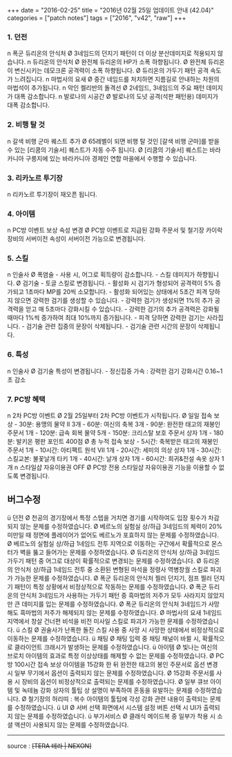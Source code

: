 +++
date = "2016-02-25"
title = "2016년 02월 25일 업데이트 안내 (42.04)"
categories = ["patch notes"]
tags = ["2016", "v42", "raw"]
+++

### 1. 던전
n  폭군 듀리온의 안식처
Ø  3네임드의 던지기 패턴이 더 이상 분산데미지로 적용되지 않습니다.
n  듀리온의 안식처
Ø  완전체 듀리온의 HP가 소폭 하향됩니다.
Ø  완전체 듀리온이 변신시키는 데모크론 공격력이 소폭 하향됩니다.
Ø  듀리온의 가두기 패턴 공격 속도가 느려집니다.
n  마법사의 요새
Ø  중간 네임드를 처치하면 지름길로 안내하는 차원의 마법석이 추가됩니다.
n  악인 켈리반의 돌격선
Ø  2네임드, 3네임드의 주요 패턴 데미지가 대폭 감소합니다.
n  발로나의 시공간
Ø  발로나의 도넛 공격(석판 패턴용) 데미지가 대폭 감소합니다.

### 2. 비행 탈 것
n  갈색 비행 군마 퀘스트 추가
Ø  65레벨이 되면 비행 탈 것인 [갈색 비행 군마]를 받을 수 있는 [리쿰의 기술서] 퀘스트가 자동 수주 됩니다.
Ø  [리쿰의 기술서] 퀘스트는 바라카니아 구릉지에 있는 바라카니아 경제인 연합 마을에서 수행할 수 있습니다.

### 3. 리카노르 투기장
n  리카노르 투기장이 재오픈 됩니다.

### 4. 아이템
n  PC방 이벤트 보상 속성 변경
Ø  PC방 이벤트로 지급된 강화 주문서 및 철기장 카이락 장비의 서버이전 속성이 서버이전 가능으로 변경됩니다.

### 5. 스킬
n  인술사
Ø  폭염술
    - 사용 시, 어그로 획득량이 감소합니다.
    - 스킬 데미지가 하향됩니다.
Ø  검기술
    - 토글 스킬로 변경됩니다.
    - 활성화 시 검기가 형성되어 공격력이 5% 증가되고 1초마다 MP를 20씩 소모합니다.
    - 활성화 되어있는 상태에서 5초간 피격 당하지 않으면 강력한 검기를 생성할 수 있습니다.
    - 강력한 검기가 생성되면 1%의 추가 공격력을 얻고 매 5초마다 강화시킬 수 있습니다.
    - 강력한 검기의 추가 공격력은 강화될 때마다 1%씩 증가하여 최대 10%까지 증가됩니다.
    - 피격 당하면 강력한 검기는 사라집니다.
    - 검기술 관련 집중의 문장이 삭제됩니다.
    - 검기술 관련 시간의 문장이 삭제됩니다.

### 6. 특성
n  인술사
Ø  검기술 특성이 변경됩니다.
    - 정신집중 가속 : 강력한 검기 강화시간 0.16~1초 감소

### 7. PC방 혜택
n  2차 PC방 이벤트
Ø  2월 25일부터 2차 PC방 이벤트가 시작됩니다.
Ø  일일 접속 보상
    - 30분: 용맹의 물약 II 3개
    - 60분: 여신의 축복 3개
    - 90분: 완전한 태고의 재봉인 주문서 1개
    - 120분: 급속 회복 물약 5개
    - 150분: 크리스탈 보호 주문서 상자 1개
    - 180분: 발키온 평판 포인트 400점
Ø  총 누적 접속 보상
    - 5시간: 축복받은 태고의 재봉인 주문서 1개 
    - 10시간: 아티팩트 원석 VII 1개
    - 20시간: 세미의 의상 상자 1개
    - 30시간: 스킬교본: 불꽃날개 타키 1개
    - 40시간: 날개 상자 1개
    - 60시간: 희귀&전설 속옷 상자 1개
n  스타일샵 자유이용권 OFF
Ø  PC방 전용 스타일샵 자유이용권 기능을 이용할 수 없도록 변경됩니다.

## 버그수정

ü  던전
Ø  천공의 경기장에서 특정 스텝을 거치면 경기를 시작하여도 입장 횟수가 차감되지 않는 문제를 수정하였습니다.
Ø  베르노의 실험실 상/하급 3네임드의 체력이 20% 미만일 때 정면에 플레이어가 없어도 베르노가 포효하지 않는 문제를 수정하였습니다.
Ø  베르노의 실험실 상/하급 1네임드 전투 지역으로 이동하는 구간에서 확률적으로 몬스터가 벽을 뚫고 들어가는 문제를 수정하였습니다.
Ø  듀리온의 안식처 상/하급 3네임드 가두기 패턴 중 어그로 대상이 확률적으로 변경되는 문제를 수정하였습니다.
Ø  듀리온의 안식처 상/하급 1네임드 전투 중 소환된 변형된 마석을 정령사 역병창궐 스킬로 파괴가 가능한 문제를 수정하였습니다.
Ø  폭군 듀리온의 안식처 찔러 던지기, 점프 찔러 던지기 패턴이 특정 상황에서 비정상적으로 작동하는 문제를 수정하였습니다.
Ø  폭군 듀리온의 안식처 3네임드가 사용하는 가두기 패턴 중 흑마법의 저주가 모두 사라지지 않았지만 큰 데미지를 입는 문제를 수정하였습니다.
Ø  폭군 듀리온의 안식처 3네임드가 사망해도 흑마법의 저주가 해제되지 않는 문제를 수정하였습니다.
Ø  마법사의 요새 1네임드 지역에서 창살 건너편 비석을 비전 미사일 스킬로 파괴가 가능한 문제를 수정하였습니다.
ü  스킬
Ø  권술사가 난폭한 돌진 스킬 사용 중 사망 시 사망한 상태에서 비정상적으로 이동하는 문제를 수정하였습니다.
ü  채팅
Ø  채팅 입력 중 채팅 채널이 바뀔 시, 확률적으로 클라이언트 크래시가 발생하는 문제를 수정하였습니다.
ü  아이템
Ø  빛나는 여신의 브로치 아이템의 효과로 특정 이상상태를 해제할 수 없는 문제를 수정하였습니다.
Ø  PC방 100시간 접속 보상 아이템을 15강화 한 뒤 완전한 태고의 봉인 주문서로 옵션 변경 시 일부 무기에서 옵션이 출력되지 않는 문제를 수정하였습니다.
Ø  15강화 주문서를 사용 시 장비의 옵션이 비정상적으로 출력되는 문제를 수정하였습니다.
Ø  일부 큐브 아이템 및 녹테늄 강화 상자의 툴팁 상 설명이 부족하여 혼동을 유발하는 문제를 수정하였습니다.
Ø  철기장의 허리띠 : 복수 아이템의 툴팁에 각성 강화 관련 내용이 출력되는 문제를 수정하였습니다.
ü  UI
Ø  서버 선택 화면에서 시스템 설정 버튼 선택 시 UI가 출력되지 않는 문제를 수정하였습니다.
ü  부가서비스
Ø  클래식 메이드복 중 일부가 착용 시 소셜 액션이 사용되지 않는 문제를 수정하였습니다.

----

source : ~~[TERA 테라 | NEXON]~~